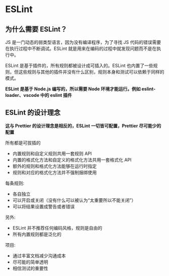 # ESLint

## 为什么需要 ESLint？

JS 是一门动态的弱类型语言，因为没有编译程序，为了寻找 JS 代码的错误需要在执行过程中不断调试。ESLint 就是用来在编码的过程中就发现问题而不是在执行中。

ESLint 是基于插件的，所有规则都被设计成可插入的。ESLint 也内置了一些规则，但这些规则与其他的插件并没有什么区别，规则本身和测试可以依赖于同样的模式。

**ESLint 是基于 Node.js 编写的，所以需要 Node 环境才能运行。例如 eslint-loader、vscode 中的 eslint 插件**

## ESLint 的设计理念

**这与 Prettier 的设计理念是相反的，ESLint 一切皆可配置，Prettier 尽可能少的配置**

所有都是可拔插的

- 内置规则和自定义规则共用一套规则 API
- 内置的格式化方法和自定义的格式化方法共用一套格式化 API
- 额外的规则和格式化方法能够在运行时指定
- 规则和对应的格式化方法并不强制捆绑使用

每条规则:

- 各自独立
- 可以开启或关闭（没有什么可以被认为“太重要所以不能关闭”）
- 可以将结果设置成警告或者错误

另外:

- ESLint 并不推荐任何编码风格，规则是自由的
- 所有内置规则都是泛化的

项目:

- 通过丰富文档减少沟通成本
- 尽可能的简单透明
- 相信测试的重要性
